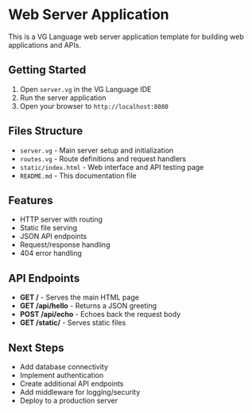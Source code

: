 # Web Server Application

This is a VG Language web server application template for building web applications and APIs.

## Getting Started

1. Open `server.vg` in the VG Language IDE
2. Run the server application
3. Open your browser to `http://localhost:8080`

## Files Structure

- `server.vg` - Main server setup and initialization
- `routes.vg` - Route definitions and request handlers
- `static/index.html` - Web interface and API testing page
- `README.md` - This documentation file

## Features

- HTTP server with routing
- Static file serving
- JSON API endpoints
- Request/response handling
- 404 error handling

## API Endpoints

- **GET /** - Serves the main HTML page
- **GET /api/hello** - Returns a JSON greeting
- **POST /api/echo** - Echoes back the request body
- **GET /static/** - Serves static files

## Next Steps

- Add database connectivity
- Implement authentication
- Create additional API endpoints
- Add middleware for logging/security
- Deploy to a production server
